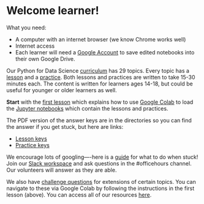# Welcome learner!

What you need:
- A computer with an internet browser (we know Chrome works well)  
- Internet access  
-  Each learner will need a [Google Account](https://support.google.com/accounts/answer/27441?hl=en) to save edited notebooks into their own Google Drive.  

Our Python for Data Science [curriculum](https://github.com/GWC-DCMB/ClubCurriculum) has 29 topics. Every topic has a [lesson](https://github.com/GWC-DCMB/ClubCurriculum/tree/master/Lessons) and a [practice](https://github.com/GWC-DCMB/ClubCurriculum/tree/master/Practices). Both lessons and practices are written to take 15-30 minutes each. The content is written for learners ages 14-18, but could be useful for younger or older learners as well.

**Start** with the [first lesson](https://github.com/GWC-DCMB/ClubCurriculum/blob/master/Lessons/Lesson01_Jupyter-Setup.md) which explains how to use [Google Colab](https://colab.research.google.com) to load the [Jupyter notebooks](https://jupyter.org) which contain the lessons and practices.

 The PDF version of the answer keys are in the directories so you can find the answer if you get stuck, but here are links: 
- [Lesson keys](https://github.com/GWC-DCMB/ClubCurriculum/tree/master/Lessons/_Keys/pdf)
- [Practice keys](https://github.com/GWC-DCMB/ClubCurriculum/tree/master/Practices/_Keys/pdf)

We encourage lots of googling—-here is a [guide](https://github.com/GWC-DCMB/GWC-DCMB/blob/master/troubleshooting-checklist.md) for what to do when stuck! Join our [Slack workspace](https://join.slack.com/t/dcmbgirlswhocode/shared_invite/zt-cl70c3pu-l61UdX4p~NwFtu0fMRim2g) and ask questions in the #officehours channel. Our volunteers will answer as they are able.

We also have [challenge questions](https://github.com/GWC-DCMB/challengeQuestions/tree/master/questions) for extensions of certain topics. You can navigate to these via Google Colab by following the instructions in the first lesson (above). You can access all of our resources [here](https://github.com/GWC-DCMB/GWC-DCMB). 
